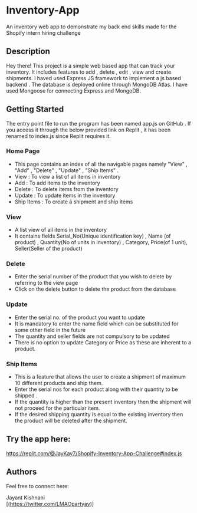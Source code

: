 # Inventory-App
An inventory web app to demonstrate my back end skills made for the Shopify intern hiring challenge

## Description

Hey there! This project is a simple web based app that can track your inventory. It includes features to add , delete , edit , view and create shipments. 
I haved used Express JS framework to implement a js based backend . The database is deployed online through MongoDB Atlas. I have used Mongoose for connecting Express and MongoDB. 

## Getting Started
The entry point file to run the program has been named app.js on GitHub . If you access it through the below provided link on Replit , it has been renamed to index.js since Replit requires it.

### Home Page

* This page contains an index of all the navigable pages namely "View" , "Add" , "Delete" , "Update" , "Ship Items" .
* View : To view a list of all items in inventory
* Add : To add items to the inventory
* Delete : To delete items from the inventory
* Update : To update items in the inventory
* Ship Items : To create a shipment and ship items 

### View

* A list view of all items in the inventory
* It contains fields Serial_No(Unique identification key) , Name (of product) , Quantity(No of units in inventory) , Category, Price(of 1 unit), Seller(Seller of the product)

### Delete

* Enter the serial number of the product that you wish to delete by referring to the view page
* Click on the delete button to delete the product from the database

### Update 

* Enter the serial no. of the product you want to update
* It is mandatory to enter the name field which can be substituted for some other field in the future
* The quantity and seller fields are not compulsory to be updated
* There is no option to update Category or Price as these are inherent to a product. 

### Ship Items

* This is a feature that allows the user to create a shipment of maximum 10 different products and ship them. 
* Enter the serial nos for each product along with their quantity to be shipped . 
* If the quantity is higher than the present inventory then the shipment will not proceed for the particular item.
* If the desired shipping quantity is equal to the existing inventory then the product will be deleted after the shipment.

## Try the app here:
https://replit.com/@JayKay7/Shopify-Inventory-App-Challenge#index.js

## Authors

Feel free to connect here:

Jayant Kishnani   
[(https://twitter.com/LMAOpartyay)]
